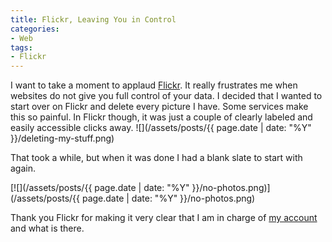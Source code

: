 ```yaml
---
title: Flickr, Leaving You in Control
categories:
- Web
tags:
- Flickr
---
```


I want to take a moment to applaud [Flickr](http://www.flickr.com/). It really frustrates me when websites do not give you full control of your data. I decided that I wanted to start over on Flickr and delete every picture I have. Some services make this so painful. In Flickr though, it was just a couple of clearly labeled and easily accessible clicks away.
![](/assets/posts/{{ page.date | date: "%Y" }}/deleting-my-stuff.png)

That took a while, but when it was done I had a blank slate to start with again.

[![](/assets/posts/{{ page.date | date: "%Y" }}/no-photos.png)](/assets/posts/{{ page.date | date: "%Y" }}/no-photos.png)

Thank you Flickr for making it very clear that I am in charge of [my account](http://www.flickr.com/photos/jthingelstad/) and what is there.
